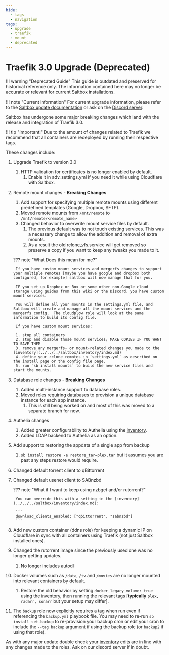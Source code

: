 ```yaml
---
hide:
  - tags
  - navigation
tags:
  - upgrade
  - traefik
  - mount
  - deprecated
---
```


# Traefik 3.0 Upgrade (Deprecated)

!!! warning "Deprecated Guide"
    This guide is outdated and preserved for historical reference only. The information contained here may no longer be accurate or relevant for current Saltbox installations.

!!! note "Current Information"
    For current upgrade information, please refer to the [Saltbox update documentation](../../saltbox/basics/update.md) or ask on the [Discord server](https://discord.gg/ugfKXpFND8).

Saltbox has undergone some major breaking changes which land with the release and integration of Traefik 3.0.

!!! tip "Important!"
    Due to the amount of changes related to Traefik we recommend that all containers are redeployed by running their respective tags.

These changes include:

1. Upgrade Traefik to version 3.0
    1. HTTP validation for certificates is no longer enabled by default.
        1. Enable it in adv_settings.yml if you need it while using Cloudflare with Saltbox.

2. Remote mount changes - **Breaking Changes**
    1. Add support for specifying multiple remote mounts using different predefined templates (Google, Dropbox, SFTP).
    2. Moved remote mounts from `/mnt/remote` to `/mnt/remote/<remote_name>`
    3. Changed behavior to overwrite mount service files by default.
        1. The previous default was to not touch existing services. This was a necessary change to allow the addition and removal of extra mounts.
        2. As a result the old rclone_vfs.service will get removed so preserve a copy if you want to keep any tweaks you made to it.

    ??? note "What Does this mean for me?"

        If you have custom mount services and mergerfs changes to support your multiple remotes [maybe you have google and dropbox both configured, for example] saltbox will now manage that for you.

        IF you set up Dropbox or Box or some other non-Google cloud storage using guides from this wiki or the Discord, you have custom mount services.

        You will define all your mounts in the settings.yml file, and Saltbox will create and manage all the mount services and the mergerfs config.  The cloudplow role will look at the same information to build its config file.

        If you have custom mount services:

        1. stop all containers
        2. stop and disable those mount services; MAKE COPIES IF YOU WANT TO SAVE THEM
        3. remove any mergerfs- or mount-related changes you made to the [inventory](../../../saltbox/inventory/index.md)
        4. define your rclone remotes in `settings.yml` as described on the install page or the config file page.
        5. run `sb install mounts` to build the new service files and start the mounts.

3. Database role changes - **Breaking Changes**
    1. Added multi-instance support to database roles.
    2. Moved roles requiring databases to provision a unique database instance for each app instance.
        1. This is still being worked on and most of this was moved to a separate branch for now.

4. Authelia changes
    1. Added greater configurability to Authelia using the [inventory](../../../saltbox/inventory/index.md).
    2. Added LDAP backend to Authelia as an option.

5. Add support to restoring the appdata of a single app from backup
    1. `sb install restore -e restore_tar=plex.tar` but it assumes you are past any steps restore would require.

6. Changed default torrent client to qBittorrent

7. Changed default usenet client to SABnzbd

    ??? note "What if I want to keep using nzbget and/or rutorrent?"

        You can override this with a setting in the [inventory](../../../saltbox/inventory/index.md):

        ```
        download_clients_enabled: ["qbittorrent", "sabnzbd"]
        ```

8. Add new custom container (ddns role) for keeping a dynamic IP on Cloudflare in sync with all containers using Traefik (not just Saltbox installed ones).

9. Changed the rutorrent image since the previously used one was no longer getting updates.
    1. No longer includes autodl

10. Docker volumes such as `/data`, `/tv` and `/movies` are no longer mounted into relevant containers by default.
    1. Restore the old behavior by setting `docker_legacy_volume: true` using the [inventory](../../../saltbox/inventory/index.md), then running the relevant tags [**typically** `plex, radarr, sonarr` but your setup may differ].

11. The `backup` role now explicitly requires a tag when run even if referencing the `backup.yml` playbook file. You may need to re-run `sb install set-backup` to re-provision your backup cron or edit your cron to include the `--tag backup` argument if using the backup role (or `backup2` if using that role).

As with any major update double check your [inventory](../../../saltbox/inventory/index.md) edits are in line with any changes made to the roles. Ask on our discord server if in doubt.
